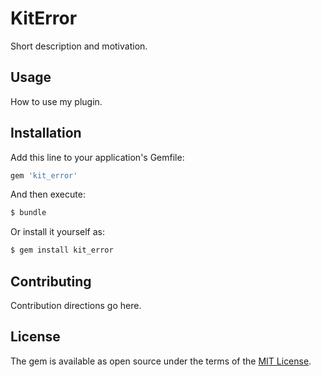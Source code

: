 # KitError
Short description and motivation.

## Usage
How to use my plugin.

## Installation
Add this line to your application's Gemfile:

```ruby
gem 'kit_error'
```

And then execute:
```bash
$ bundle
```

Or install it yourself as:
```bash
$ gem install kit_error
```

## Contributing
Contribution directions go here.

## License
The gem is available as open source under the terms of the [MIT License](https://opensource.org/licenses/MIT).
